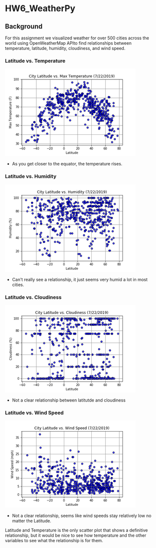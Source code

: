 # HW6_WeatherPy

## Background
For this assignment we visualized weather for over 500 cities across the world using OpenWeatherMap APIto find relationships between temperature, latitude, humidity, cloudiness, and wind speed. 

### Latitude vs. Temperature 
![Image1](Lat_vs_Temp.png)

* As you get closer to the equator, the temperature rises. 

### Latitude vs. Humidity
![Image2](Lat_vs_Humid.png)

* Can't really see a relationship, it just seems very humid a lot in most cities.

### Latitude vs. Cloudiness
![Image3](Lat_vs_Cloud.png)

* Not a clear relationship between latitutde and cloudiness 

### Latitude vs. Wind Speed
![Image4](Lat_vs_WindSpeed.png) 

* Not a clear relationship, seems like wind speeds stay relatively low no matter the Latitude. 

Latitude and Temperature is the only scatter plot that shows a definitive relationship, but it would be nice to see how temperature and the other variables to see what the relationship is for them.
